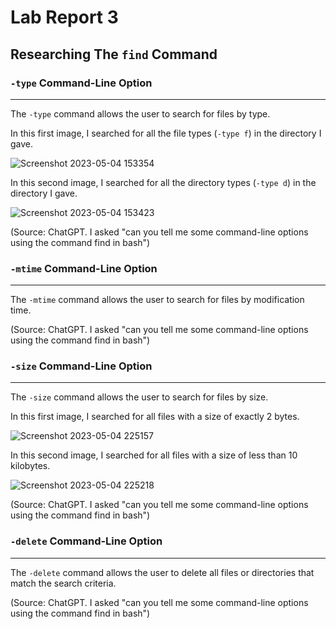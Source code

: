 # Lab Report 3

## Researching The `find` Command

###  `-type` Command-Line Option
---
The `-type` command allows the user to search for files by type.

In this first image, I searched for all the file types (`-type f`) in the directory I gave.

![Screenshot 2023-05-04 153354](https://user-images.githubusercontent.com/88350907/236343919-5749850e-1456-4bfc-885c-5fe00e9677cf.jpg)

In this second image, I searched for all the directory types (`-type d`) in the directory I gave.

![Screenshot 2023-05-04 153423](https://user-images.githubusercontent.com/88350907/236343931-fde871a1-fdad-44ed-8711-e38ae0860661.jpg)

(Source: ChatGPT. I asked "can you tell me some command-line options using the command find in bash")


### `-mtime` Command-Line Option
---
The `-mtime` command allows the user to search for files by modification time.

(Source: ChatGPT. I asked "can you tell me some command-line options using the command find in bash") 


### `-size` Command-Line Option
---
The `-size` command allows the user to search for files by size.

In this first image, I searched for all files with a size of exactly 2 bytes. 

![Screenshot 2023-05-04 225157](https://user-images.githubusercontent.com/88350907/236385880-ee0d8dde-9d24-4a06-af5d-c04a725f850c.jpg)

In this second image, I searched for all files with a size of less than 10 kilobytes.

![Screenshot 2023-05-04 225218](https://user-images.githubusercontent.com/88350907/236385925-7f31786a-9c49-45d4-889b-8e9c119fa3d1.jpg)

(Source: ChatGPT. I asked "can you tell me some command-line options using the command find in bash") 


### `-delete` Command-Line Option
---
The `-delete` command allows the user to delete all files or directories that match the search criteria.

(Source: ChatGPT. I asked "can you tell me some command-line options using the command find in bash") 

